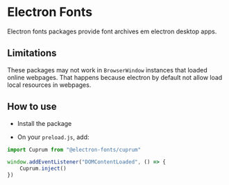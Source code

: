 # Electron Fonts

Electron fonts packages provide font archives em electron desktop apps.

## Limitations

These packages may not work in `BrowserWindow` instances that loaded online webpages. That happens because electron by default not allow load local resources in webpages.

## How to use

* Install the package

* On your `preload.js`, add:

```ts
import Cuprum from "@electron-fonts/cuprum"

window.addEventListener("DOMContentLoaded", () => {
    Cuprum.inject()
})
```